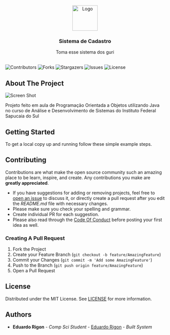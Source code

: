 <br/>
<p align="center">
  <a href="https://github.com/edukatiau/Sistema-de-Cadastro">
    <img src="images/logo.png" alt="Logo" width="80" height="80">
  </a>

  <h3 align="center">Sistema de Cadastro</h3>

  <p align="center">
    Toma esse sistema dos guri
    <br/>
    <br/>
  </p>
</p>

![Contributors](https://img.shields.io/github/contributors/edukatiau/Sistema-de-Cadastro?color=dark-green) ![Forks](https://img.shields.io/github/forks/edukatiau/Sistema-de-Cadastro?style=social) ![Stargazers](https://img.shields.io/github/stars/edukatiau/Sistema-de-Cadastro?style=social) ![Issues](https://img.shields.io/github/issues/edukatiau/Sistema-de-Cadastro) ![License](https://img.shields.io/github/license/edukatiau/Sistema-de-Cadastro) 

## About The Project

![Screen Shot](images/screenshot.png)

Projeto feito em aula de Programação Orientada a Objetos utilizando Java no curso de Análise e Desenvolvimento de Sistemas do Instituto Federal Sapucaia do Sul

## Getting Started


To get a local copy up and running follow these simple example steps.

## Contributing

Contributions are what make the open source community such an amazing place to be learn, inspire, and create. Any contributions you make are **greatly appreciated**.
* If you have suggestions for adding or removing projects, feel free to [open an issue](https://github.com/edukatiau/Sistema-de-Cadastro/issues/new) to discuss it, or directly create a pull request after you edit the *README.md* file with necessary changes.
* Please make sure you check your spelling and grammar.
* Create individual PR for each suggestion.
* Please also read through the [Code Of Conduct](https://github.com/edukatiau/Sistema-de-Cadastro/blob/main/CODE_OF_CONDUCT.md) before posting your first idea as well.

### Creating A Pull Request

1. Fork the Project
2. Create your Feature Branch (`git checkout -b feature/AmazingFeature`)
3. Commit your Changes (`git commit -m 'Add some AmazingFeature'`)
4. Push to the Branch (`git push origin feature/AmazingFeature`)
5. Open a Pull Request

## License

Distributed under the MIT License. See [LICENSE](https://github.com/edukatiau/Sistema-de-Cadastro/blob/main/LICENSE.md) for more information.

## Authors

* **Eduardo Rigon** - *Comp Sci Student* - [Eduardo Rigon](https://github.com/edukatiau) - *Built System*
